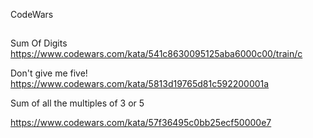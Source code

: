CodeWars

##

Sum Of Digits
https://www.codewars.com/kata/541c8630095125aba6000c00/train/c

Don't give me five!
https://www.codewars.com/kata/5813d19765d81c592200001a

Sum of all the multiples of 3 or 5

https://www.codewars.com/kata/57f36495c0bb25ecf50000e7